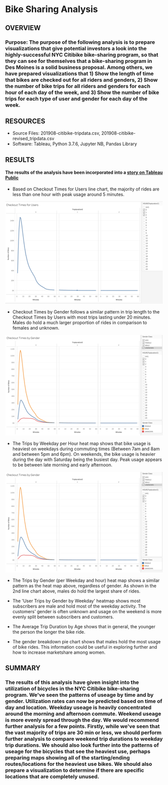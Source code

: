 # Bike Sharing Analysis

## OVERVIEW
### Purpose:  The purpose of the following analysis is to prepare visualizations that give potential investors a look into the highly-successful NYC Citibike bike-sharing program, so that they can see for themselves that a bike-sharing program in Des Moines is a solid business proposal.  Among others, we have prepared visualizations that 1) Show the length of time that bikes are checked out for all riders and genders, 2) Show the number of bike trips for all riders and genders for each hour of each day of the week, and 3) Show the number of bike trips for each type of user and gender for each day of the week.


## RESOURCES
  - Source Files: 201908-citibike-tripdata.csv, 201908-citibike-revised_tripdata.csv
  - Software:  Tableau, Python 3.7.6, Jupyter NB, Pandas Library


## RESULTS
#### The results of the analysis have been incorporated into a [story on Tableau Public](https://public.tableau.com/profile/john.ramonetti#!/vizhome/NYC_CitiBike_Visualizations/FinalPresentation?publish=yes)


 - Based on Checkout Times for Users line chart, the majority of rides are less than one hour with peak usage around 5 minutes.
 
 ![Checkout Times for Users](https://github.com/RebeccaA79/bikesharing/blob/main/images/checkout_times_for_users.png)


- Checkout Times by Gender follows a similar pattern in trip length to the Checkout Times by Users with most trips lasting under 20 minutes. Males do hold a much larger proportion of rides in comparison to females and unknown.

![Checkout Times by Gender](https://github.com/RebeccaA79/bikesharing/blob/main/images/checkout_times_by_gender.png)

- The Trips by Weekday per Hour heat map shows that bike usage is heaviest on weekdays during commuting times (Between 7am and 8am and between 5pm and 6pm). On weekends, the bike usage is heavier during the day with Saturday being the busiest day. Peak usage appears to be between late morning and early afternoon.

![Trips by Weekday per Hour](https://github.com/RebeccaA79/bikesharing/blob/main/images/checkout_times_by_gender.png)

- The Trips by Gender (per Weekday and hour) heat map shows a similar pattern as the heat map above, regardless of gender. As shown in the 2nd line chart above, males do hold the largest share of rides.

 - The 'User Trips by Gender by Weekday' heatmap shows most subscribers are male and hold most of the weekday activity.  The customers' gender is often unknown and usage on the weekend is more evenly split between subscribers and customers.

 - The Average Trip Duration by Age shows that in general, the younger the person the longer the bike ride.

 - The gender breakdown pie chart shows that males hold the most usage of bike rides. This information could be useful in exploring further and how to increase marketshare among women.


## SUMMARY
### The results of this analysis have given insight into the utilization of bicycles in the NYC Citibike bike-sharing program. We've seen the patterns of useage by time and by gender.  Utilization rates can now be predicted based on time of day and location.  Weekday useage is heavily concentrated around the morning and afternoon commute.  Weekend useage is more evenly spread through the day.  We would recommend further analysis for a few points.  Firstly, while we've seen that the vast majority of trips are 30 min or less, we should perform further analysis to compare weekend trip durations to weekday trip durations.  We should also look further into the patterns of useage for the bicycles that see the heaviest use, perhaps preparing maps showing all of the starting/ending routes/locations for the heaviest use bikes.  We should also prepare a visualization to determine if there are specific locations that are completely unused.

